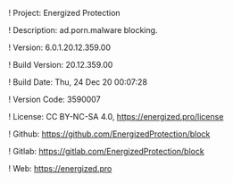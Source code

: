 ! Project: Energized Protection

! Description: ad.porn.malware blocking.

! Version: 6.0.1.20.12.359.00

! Build Version: 20.12.359.00

! Build Date: Thu, 24 Dec 20 00:07:28

! Version Code: 3590007

! License: CC BY-NC-SA 4.0, https://energized.pro/license

! Github: https://github.com/EnergizedProtection/block

! Gitlab: https://gitlab.com/EnergizedProtection/block


! Web: https://energized.pro
